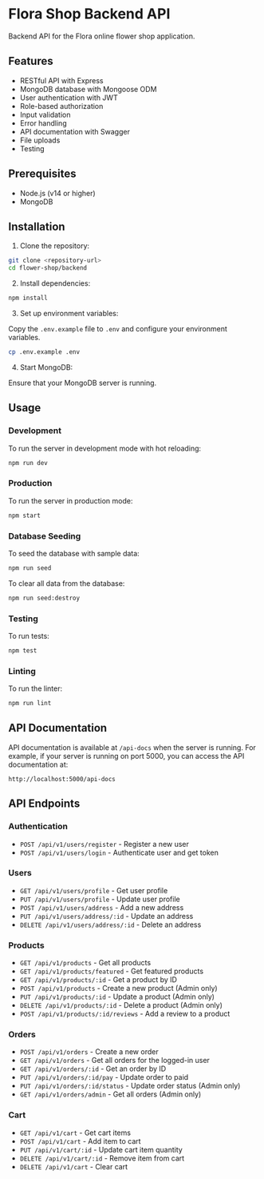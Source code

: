 # Flora Shop Backend API

Backend API for the Flora online flower shop application.

## Features

- RESTful API with Express
- MongoDB database with Mongoose ODM
- User authentication with JWT
- Role-based authorization
- Input validation
- Error handling
- API documentation with Swagger
- File uploads
- Testing

## Prerequisites

- Node.js (v14 or higher)
- MongoDB

## Installation

1. Clone the repository:

```bash
git clone <repository-url>
cd flower-shop/backend
```

2. Install dependencies:

```bash
npm install
```

3. Set up environment variables:

Copy the `.env.example` file to `.env` and configure your environment variables.

```bash
cp .env.example .env
```

4. Start MongoDB:

Ensure that your MongoDB server is running.

## Usage

### Development

To run the server in development mode with hot reloading:

```bash
npm run dev
```

### Production

To run the server in production mode:

```bash
npm start
```

### Database Seeding

To seed the database with sample data:

```bash
npm run seed
```

To clear all data from the database:

```bash
npm run seed:destroy
```

### Testing

To run tests:

```bash
npm test
```

### Linting

To run the linter:

```bash
npm run lint
```

## API Documentation

API documentation is available at `/api-docs` when the server is running. For example, if your server is running on port 5000, you can access the API documentation at:

```
http://localhost:5000/api-docs
```

## API Endpoints

### Authentication

- `POST /api/v1/users/register` - Register a new user
- `POST /api/v1/users/login` - Authenticate user and get token

### Users

- `GET /api/v1/users/profile` - Get user profile
- `PUT /api/v1/users/profile` - Update user profile
- `POST /api/v1/users/address` - Add a new address
- `PUT /api/v1/users/address/:id` - Update an address
- `DELETE /api/v1/users/address/:id` - Delete an address

### Products

- `GET /api/v1/products` - Get all products
- `GET /api/v1/products/featured` - Get featured products
- `GET /api/v1/products/:id` - Get a product by ID
- `POST /api/v1/products` - Create a new product (Admin only)
- `PUT /api/v1/products/:id` - Update a product (Admin only)
- `DELETE /api/v1/products/:id` - Delete a product (Admin only)
- `POST /api/v1/products/:id/reviews` - Add a review to a product

### Orders

- `POST /api/v1/orders` - Create a new order
- `GET /api/v1/orders` - Get all orders for the logged-in user
- `GET /api/v1/orders/:id` - Get an order by ID
- `PUT /api/v1/orders/:id/pay` - Update order to paid
- `PUT /api/v1/orders/:id/status` - Update order status (Admin only)
- `GET /api/v1/orders/admin` - Get all orders (Admin only)

### Cart

- `GET /api/v1/cart` - Get cart items
- `POST /api/v1/cart` - Add item to cart
- `PUT /api/v1/cart/:id` - Update cart item quantity
- `DELETE /api/v1/cart/:id` - Remove item from cart
- `DELETE /api/v1/cart` - Clear cart
